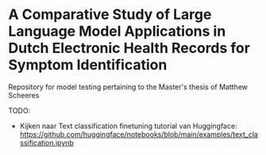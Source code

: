 # A Comparative Study of Large Language Model Applications in Dutch Electronic Health Records for Symptom Identification
 Repository for model testing pertaining to the Master's thesis of Matthew Scheeres


TODO:
- Kijken naar Text classification finetuning tutorial van Huggingface: https://github.com/huggingface/notebooks/blob/main/examples/text_classification.ipynb
